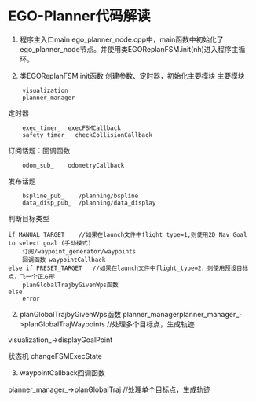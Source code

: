 # EGO-Planner代码解读
1. 程序主入口main
ego_planner_node.cpp中，main函数中初始化了ego_planner_node节点。并使用类EGOReplanFSM.init(nh)进入程序主循环。

2. 类EGOReplanFSM
init函数 创建参数、定时器，初始化主要模块 
主要模块 
```
    visualization 
    planner_manager
```
定时器
```
    exec_timer_  execFSMCallback
    safety_timer_  checkCollisionCallback
```
订阅话题：回调函数
```
    odom_sub_    odometryCallback
```
发布话题
```
    bspline_pub_    /planning/bspline
    data_disp_pub_  /planning/data_display
```
判断目标类型
```
if MANUAL_TARGET    //如果在launch文件中flight_type=1,则使用2D Nav Goal to select goal (手动模式)
    订阅/waypoint_generator/waypoints
    回调函数 waypointCallback
else if PRESET_TARGET   //如果在launch文件中flight_type=2，则使用预设目标点，飞一个正方形
    planGlobalTrajbyGivenWps函数
else
    error
```

2. planGlobalTrajbyGivenWps函数
planner_managerplanner_manager_->planGlobalTrajWaypoints  //处理多个目标点，生成轨迹

visualization_->displayGoalPoint

状态机
    changeFSMExecState

3. waypointCallback回调函数

planner_manager_->planGlobalTraj  //处理单个目标点，生成轨迹
    